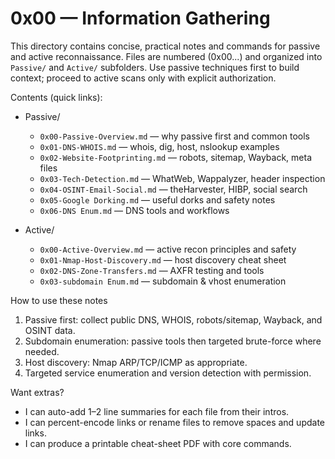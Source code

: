 # 0x00 — Information Gathering

This directory contains concise, practical notes and commands for passive and active reconnaissance. Files are numbered (0x00...) and organized into `Passive/` and `Active/` subfolders. Use passive techniques first to build context; proceed to active scans only with explicit authorization.

Contents (quick links):

- Passive/
  - `0x00-Passive-Overview.md` — why passive first and common tools
  - `0x01-DNS-WHOIS.md` — whois, dig, host, nslookup examples
  - `0x02-Website-Footprinting.md` — robots, sitemap, Wayback, meta files
  - `0x03-Tech-Detection.md` — WhatWeb, Wappalyzer, header inspection
  - `0x04-OSINT-Email-Social.md` — theHarvester, HIBP, social search
  - `0x05-Google Dorking.md` — useful dorks and safety notes
  - `0x06-DNS Enum.md` — DNS tools and workflows

- Active/
  - `0x00-Active-Overview.md` — active recon principles and safety
  - `0x01-Nmap-Host-Discovery.md` — host discovery cheat sheet
  - `0x02-DNS-Zone-Transfers.md` — AXFR testing and tools
  - `0x03-subdomain Enum.md` — subdomain & vhost enumeration

How to use these notes

1. Passive first: collect public DNS, WHOIS, robots/sitemap, Wayback, and OSINT data.
2. Subdomain enumeration: passive tools then targeted brute-force where needed.
3. Host discovery: Nmap ARP/TCP/ICMP as appropriate.
4. Targeted service enumeration and version detection with permission.

Want extras?
- I can auto-add 1–2 line summaries for each file from their intros.
- I can percent-encode links or rename files to remove spaces and update links.
- I can produce a printable cheat-sheet PDF with core commands.



